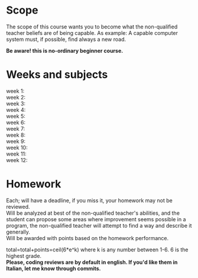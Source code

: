 # Scope
The scope of this course wants you to become what the non-qualified teacher beliefs are of being capable. 
As example: A capable computer system must, if possible, find always a new road. 
 
**Be aware! this is no-ordinary beginner course.** 
 
# Weeks and subjects 
week 1:  
week 2:  
week 3:  
week 4:  
week 5:  
week 6:   
week 7:  
week 8:  
week 9:  
week 10:  
week 11:  
week 12:  

# Homework
Each; will have a deadline, if you miss it, your homework may not be reviewed.  
Will be analyzed at best of the non-qualified teacher's abilities, and the student can propose some areas where improvement seems possible in a program, the non-qualified teacher will attempt to find a way and describe it generally.  
Will be awarded with points based on the homework performance.  

total=total+points=ceil(6*e^k) where k is any number between 1-6. 6 is the highest grade.  
**Please, coding reviews are by default in english. If you'd like them in Italian, let me know through commits.**
